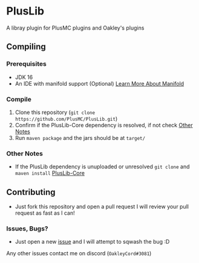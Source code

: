 # PlusLib
A libray plugin for PlusMC plugins and Oakley's plugins

## Compiling

### Prerequisites
- JDK 16
- An IDE with manifold support (Optional) [Learn More About Manifold][1]

### Compile
1. Clone this repository (`git clone https://github.com/PlusMC/PlusLib.git`)
2. Confirm if the PlusLib-Core dependency is resolved, if not check [Other Notes](#other-notes)
3. Run `maven package` and the jars should be at `target/`

### Other Notes
- If the PlusLib dependency is unuploaded or unresolved `git clone` and `maven install` [PlusLib-Core][2]

## Contributing
- Just fork this repository and open a pull request I will review your pull request as fast as I can!

### Issues, Bugs?
- Just open a new [issue][4] and I will attempt to sqwash the bug :D

[1]: https://manifold.systems/
[2]: https://github.com/PlusMC/PlusLib-Core
[4]: https://github.com/PlusMC/PlusLib/issues/new/choose

Any other issues contact me on discord (`OakleyCord#3081`)

